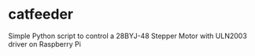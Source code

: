 # catfeeder
Simple Python script to control a 28BYJ-48 Stepper Motor with ULN2003 driver on Raspberry Pi
